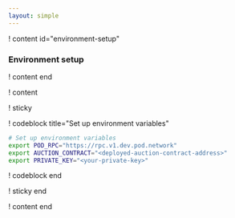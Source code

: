 ```yaml
---
layout: simple
---
```


! content id="environment-setup"

### Environment setup

! content end

! content

! sticky

! codeblock title="Set up environment variables"

<!-- prettier-ignore -->
```bash
# Set up environment variables
export POD_RPC="https://rpc.v1.dev.pod.network"
export AUCTION_CONTRACT="<deployed-auction-contract-address>"
export PRIVATE_KEY="<your-private-key>"
```

! codeblock end

! sticky end

! content end
